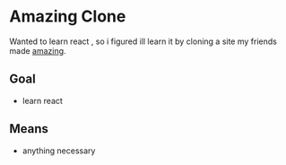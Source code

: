 Amazing Clone
====

Wanted to learn react , so i figured ill learn it by cloning a site my friends made [amazing](https://amazing.co.il).


## Goal
* learn react 

## Means 
* anything necessary

